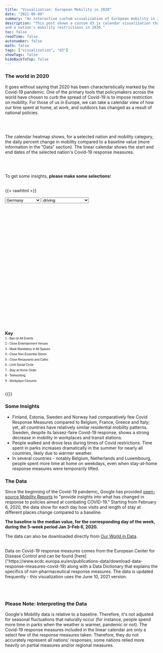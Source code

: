 ```yaml
---
title: "Visualization: European Mobility in 2020"
date: "2021-06-09"
summary: "An interactive custom visualization of European mobility in 2020 using d3.js."
description: "This post shows a custom d3.js calendar visualization that allows us to make a connection between change in daily mobility
and a nation's mobility restrictions in 2020." 
toc: false
readTime: false
autonumber: false
math: false
tags: ["visualization", "d3"]
showTags: false
hideBackToTop: false
---
```


### The world in 2020
It goes without saying that 2020 has been characteristically marked by the Covid-19 pandemic. One of the primary tools that policymakers across the world have chosen to curb the spread of Covid-19 is to impose restriction on mobility. For those of us in Europe, we can take a calendar view of how our time spent at home, at work, and outdoors has changed as a result of national policies. 

<br><br>

The calendar heatmap shows, for a selected nation and mobility category, the daily percent change in mobility compared to a baseline value (more information in the "Data" section). The linear calendar shows the start and end dates of the selected nation's Covid-19 response measures.

<br><br>

To get some insights, __please make some selections__!
<br><br>
    
{{< rawhtml >}}    
<div class="form-group row"><div class="col-xs-2">

<!-- Select country -->
<select id="calendarCountry">
  <option value="Austria">Austria</option> 
  <option value="Belgium">Belgium</option> 
  <option value="Bulgaria">Bulgaria</option> 
  <option value="Croatia">Croatia</option> 
  <option value="Czechia">Czechia</option> 
  <option value="Denmark">Denmark</option> 
  <option value="Estonia">Estonia</option> 
  <option value="Finland">Finland</option> 
  <option value="France">France</option> 
  <option value="Germany" selected >Germany</option> 
  <option value="Greece">Greece</option> 
  <option value="Hungary">Hungary</option> 
  <option value="Ireland">Ireland</option> 
  <option value="Italy">Italy</option> 
  <option value="Latvia">Latvia</option> 
  <option value="Lithuania">Lithuania</option> 
  <option value="Luxembourg">Luxembourg</option> 
  <option value="Malta">Malta</option> 
  <option value="Netherlands">Netherlands</option> 
  <option value="Norway">Norway</option> 
  <option value="Poland">Poland</option> 
  <option value="Portugal">Portugal</option> 
  <option value="Romania">Romania</option> 
  <option value="Slovakia">Slovakia</option> 
  <option value="Slovenia">Slovenia</option> 
  <option value="Spain">Spain</option> 
  <option value="Sweden">Sweden</option> 
  <option value="Switzerland">Switzerland</option> 
  <option value="United Kingdom">United Kingdom</option> 
  </select>

<!-- Select Indicator -->
<select id="ddlViewBy">
  <option value="retail and recreation">retail and recreation</option>
  <option value="grocery and pharmacy">grocery and pharmacy</option>
  <option value="parks">parks</option>
  <option value="transit stations">transit stations</option>
  <option value="workplaces" >workplaces</option>
  <option value="residential">residential</option>
  <option value="driving" selected >driving</option>
  <option value="walking">walking</option>
</select>
</div></div>
    
<!-- Calendar Heatmap -->
    
<div id="calendar" style="width: 110%; height: 220px; font-size:12px;"></div>

<script src = "https://cdnjs.cloudflare.com/ajax/libs/d3/7.9.0/d3.min.js"></script> <!-- load d3.js from CDN. -->

<script src="/js/d3.calendar.js"></script>

<script src="/calendar-heatmap.js"></script>
    
<!-- Div for Linear Calendar and Key-->
        
<div class="wrapper" style="width: 106%;">

<!-- Line Calendar -->
<div id="exports" class="item1" style="width: 100%; height: 200px;"></div>
<div class="item2"  style="width: 100%; height: 200px;">
  <strong>Key</strong>
  <p style="font-size:10px; font-family: sans-serif; padding:0; margin:0; line-height:1.75;">
    1 - Ban on All Events <br>
    2 - Close Entertainment Venues <br>
    3 - Mask Mandatory in All Spaces <br>
    4 - Close Non-Essential Stores <br>
    5 - Close Resaurants and Cafes <br>
    6 - Limit Social Circle <br>
    7 - Stay at Home Order <br>
    8 - Teleworking <br>
    9 - Workplace Closures <br>
  </p>
</div>
</div>
</div>    
<script src="https://cdnjs.cloudflare.com/ajax/libs/d3/4.13.0/d3.min.js"></script>
<script src="https://cdnjs.cloudflare.com/ajax/libs/d3-legend/2.25.6/d3-legend.min.js"></script>
<script src="/js/d3.linearcalendar.js"></script>
<script src="/linear-calendar.js"></script>
{{</ rawhtml >}}

### Some Insights

- Finland, Estonia, Sweden and Norway had comparatively few Covid Response Measures compared to Belgium, France, Greece and Italy; yet, all countries have relatively similar residential mobility patterns. Sweden, despite its laissez-faire Covid-19 response, shows a strong decrease in mobility in workplaces and transit stations.
- People walked and drove less during times of Covid restrictions. Time spent in parks increases dramatically in the summer for nearly all countries, likely due to warmer weather.
- In several countries - notably Belgium, Netherlands and Luxembourg, people spent more time at home on weekdays, even when stay-at-home response measures were temporarily lifted.

### The Data

Since the beginning of the Covid-19 pandemic, Google has provided [open-source Mobility Reports](https://www.google.com/covid19/mobility/) to "provide insights into what has changed in response to policies aimed at combating COVID-19." Starting from February 6, 2020, the data show for each day how visits and length of stay at different places change compared to a baseline. 

__The baseline is the median value, for the corresponding day of the week, during the 5-week period Jan 3–Feb 6, 2020.__ 

The data can also be downloaded directly from [Our World in Data](https://raw.githubusercontent.com/ActiveConclusion/COVID19_mobility/master/summary_reports/summary_report_countries.csv).

<br>
Data on Covid-19 response measures comes from the European Center for Disease Control and can be found [here]("https://www.ecdc.europa.eu/en/publications-data/download-data-response-measures-covid-19) along with a Data Dictionary that explains the specifics of non-pharmaceutical response measures. The data is updated frequently - this visualization uses the June 10, 2021 version.	
    
<br><br>
    
### Please Note: Interpreting the Data

Google's Mobility data is relative to a baseline. Therefore, it's not adjusted for seasonal fluctuations that naturally occur (for instance, people spend more time in parks when the weather is warmer, pandemic or not). The Covid-19 response measures included in the linear calendar are only a select few of the response measures taken. Therefore, they do not accurately represent all nations' responses; some nations relied more heavily on partial measures and/or regional measures. 
